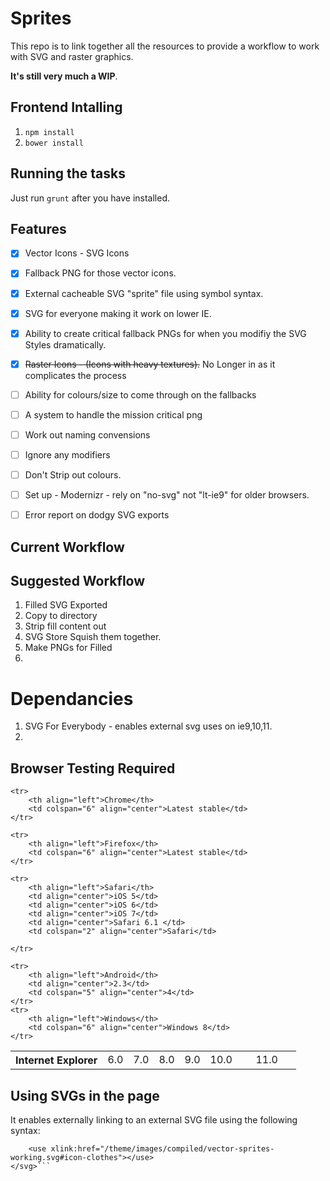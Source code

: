 # Sprites

This repo is to link together all the resources to provide a workflow to work with SVG and raster graphics.

**It's still very much a WIP**.

## Frontend Intalling

1. `npm install`
2. `bower install`

## Running the tasks

Just run `grunt` after you have installed.


## Features

* [x] Vector Icons - SVG Icons
* [x] Fallback PNG for those vector icons.
* [x] External cacheable SVG "sprite" file using symbol syntax.
* [x] SVG for everyone making it work on lower IE.
* [x] Ability to create critical fallback PNGs for when you modifiy the SVG Styles dramatically.
* [x] ~~Raster Icons - (Icons with heavy textures).~~ No Longer in as it complicates the process
* [ ] Ability for colours/size to come through on the fallbacks
* [ ] A system to handle the mission critical png
* [ ] Work out naming convensions
* [ ] Ignore any modifiers
* [ ] Don't Strip out colours.
* [ ] Set up - Modernizr - rely on "no-svg" not "lt-ie9" for older browsers.
* [ ] Error report on dodgy SVG exports


## Current Workflow

## Suggested Workflow

1. Filled SVG Exported
2. Copy to directory
3. Strip fill content out
4. SVG Store Squish them together.
5. Make PNGs for Filled
6.



# Dependancies

1. SVG For Everybody - enables external svg uses on ie9,10,11.
2.

## Browser Testing Required

<table class="environments">
    <tbody><tr>
        <th align="left">Internet Explorer</th>
        <td align="center">6.0</td>
        <td align="center">7.0</td>
        <td align="center">8.0</td>
        <td align="center">9.0</td>
        <td align="center">10.0</td>
        <td align="center">&nbsp;&nbsp;&nbsp;&nbsp;&nbsp;11.0&nbsp;&nbsp;&nbsp;&nbsp;&nbsp;</td>
    </tr>

    <tr>
        <th align="left">Chrome</th>
        <td colspan="6" align="center">Latest stable</td>
    </tr>

    <tr>
        <th align="left">Firefox</th>
        <td colspan="6" align="center">Latest stable</td>
    </tr>

    <tr>
        <th align="left">Safari</th>
        <td align="center">iOS 5</td>
        <td align="center">iOS 6</td>
        <td align="center">iOS 7</td>
        <td align="center">Safari 6.1 </td>
        <td colspan="2" align="center">Safari</td>

    </tr>

    <tr>
        <th align="left">Android</th>
        <td align="center">2.3</td>
        <td colspan="5" align="center">4</td>
    </tr>
    <tr>
        <th align="left">Windows</th>
        <td colspan="6" align="center">Windows 8</td>
    </tr>
</tbody></table>

## Using SVGs in the page

It enables externally linking to an external SVG file using the following syntax:

```<svg class="icon-clothes">
    <use xlink:href="/theme/images/compiled/vector-sprites-working.svg#icon-clothes"></use>
</svg>```
